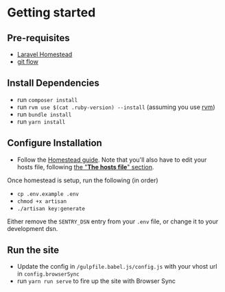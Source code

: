 # Getting started

## Pre-requisites

- [Laravel Homestead](https://laravel.com/docs/master/homestead)
- [git flow](https://github.com/nvie/gitflow)

## Install Dependencies

- run `composer install`
- run `rvm use $(cat .ruby-version) --install` (assuming you use [rvm](https://rvm.io/))
- run `bundle install`
- run `yarn install`

## Configure Installation

- Follow the [Homestead guide](https://laravel.com/docs/master/homestead#adding-additional-sites).
 Note that you'll also have to edit your hosts file, following [the "**The hosts file**" section](https://laravel.com/docs/master/homestead#configuring-homestead).

Once homestead is setup, run the following (in order)

- `cp .env.example .env`
- `chmod +x artisan`
- `./artisan key:generate`

Either remove the `SENTRY_DSN` entry from your `.env` file, or change it to your development dsn.

## Run the site

- Update the config in `/gulpfile.babel.js/config.js` with your vhost url in `config.browserSync`
- run `yarn run serve` to fire up the site with Browser Sync
